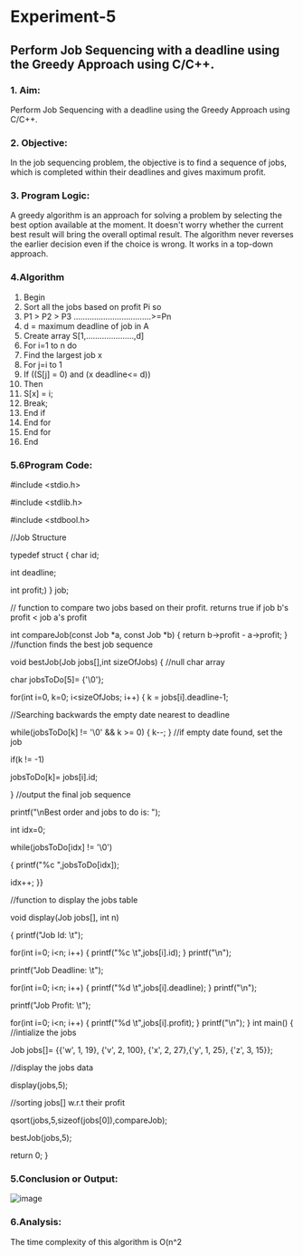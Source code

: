# Experiment-5
## Perform Job Sequencing with a deadline using the Greedy Approach using C/C++.

### 1. Aim:
Perform Job Sequencing with a deadline using the Greedy Approach using C/C++.
### 2. Objective:
In the job sequencing problem, the objective is to find a sequence of jobs, which is completed 
within their deadlines and gives maximum profit.

### 3. Program Logic:
A greedy algorithm is an approach for solving a problem by selecting the best option 
available at the moment. It doesn't worry whether the current best result will bring the overall optimal result.
The algorithm never reverses the earlier decision even if the choice is wrong. It works in a 
top-down approach.
### 4.Algorithm
 1. Begin
 2. Sort all the jobs based on profit Pi so
 3. P1 > P2 > P3 …………………………….>=Pn
 4. d = maximum deadline of job in A
 5. Create array S[1,…………………,d]
 6. For i=1 to n do
 7. Find the largest job x
 8. For j=i to 1
 9. If ((S[j] = 0) and (x deadline<= d))
 10. Then 
 11. S[x] = i;
 12. Break;
 13. End if
 14. End for
 15. End for
 16. End

  
### 5.6Program Code:
#include <stdio.h>

#include <stdlib.h>

#include <stdbool.h>

//Job Structure 

typedef struct
{
 char id;
 
 int deadline;
 
 int profit;)
 }
 job;
 
// function to compare two jobs based on their profit. returns true if job b's profit < job a's profit

int compareJob(const Job *a, const Job *b)
{
 return b->profit - a->profit;
}
//function finds the best job sequence

void bestJob(Job jobs[],int sizeOfJobs)
{
//null char array

 char jobsToDo[5]= {'\0'}; 
 
for(int i=0, k=0; i<sizeOfJobs; i++)
{
 k = jobs[i].deadline-1;
 
//Searching backwards the empty date nearest to deadline 

 while(jobsToDo[k] != '\0' && k >= 0)
 {
 k--;
 } 
 //if empty date found, set the job
 
if(k != -1)

jobsToDo[k]= jobs[i].id;

 } 
 //output the final job sequence
 
printf("\nBest order and jobs to do is: ");

 int idx=0;
 
 while(jobsToDo[idx] != '\0')
 
 {
printf("%c ",jobsToDo[idx]);

idx++;
 }} 
 
//function to display the jobs table

void display(Job jobs[], int n)

{
printf("Job Id: \t");

for(int i=0; i<n; i++)
{
printf("%c \t",jobs[i].id);
 }
printf("\n");

printf("Job Deadline: \t");

for(int i=0; i<n; i++)
{
printf("%d \t",jobs[i].deadline);
 }
printf("\n");

printf("Job Profit: \t");

for(int i=0; i<n; i++)
{
printf("%d \t",jobs[i].profit);
 }
printf("\n");
}
int main()
{ 
//intialize the jobs

 Job jobs[]= {{'w', 1, 19}, {'v', 2, 100}, {'x', 2, 27},{'y', 1, 25}, {'z', 3, 15}}; 
 
//display the jobs data

 display(jobs,5);
 
//sorting jobs[] w.r.t their profit

qsort(jobs,5,sizeof(jobs[0]),compareJob);

bestJob(jobs,5);

 return 0;
}
### 5.Conclusion or Output:
![image](https://github.com/22bdo10074/Semester_4-Practicals/assets/142095565/2f849c5b-d110-45af-a015-8e7f020cf191)

  
  
### 6.Analysis:

The time complexity of this algorithm is O(n^2

